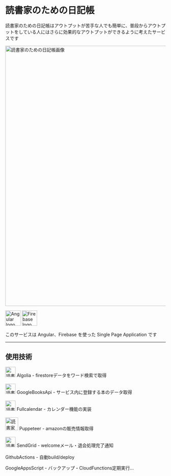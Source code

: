 # 読書家のための日記帳

読書家のための日記帳はアウトプットが苦手な人でも簡単に、普段からアウトプットをしている人にはさらに効果的なアウトプットができるように考えたサービスです

<img width="817" alt="読書家のための日記帳画像" src="https://user-images.githubusercontent.com/57104153/117559800-540a3b00-b0c3-11eb-91f0-6e282f390776.png">

<img height="48px" alt="Angular logo" src="https://user-images.githubusercontent.com/57104153/117561733-693b9580-b0d4-11eb-8785-6ce44787f793.png"> <img height="48px" alt="Firebase logo" src="https://user-images.githubusercontent.com/57104153/117561754-8c664500-b0d4-11eb-8e9c-d83707db1dd7.png">

このサービスは Angular、Firebase を使った Single Page Application です

***

## 使用技術

<img height="32px" alt="読書家のための日記帳画像" src="https://user-images.githubusercontent.com/57104153/117562499-5035e300-b0da-11eb-9737-15012e812ef3.png">
Algolia - firestoreデータをワード検索で取得
<br>
<br>
<img height="32px" alt="読書家のための日記帳画像" src="https://user-images.githubusercontent.com/57104153/117562794-a86de480-b0dc-11eb-817e-3c27c06828ee.png">
GoogleBooksApi - サービス内に登録する本のデータ取得
<br><br>
<img height="32px" alt="読書家のための日記帳画像" src="https://user-images.githubusercontent.com/57104153/117563013-f0d9d200-b0dd-11eb-8803-6e071e169c26.png">
Fullcalendar - カレンダー機能の実装
<br><br>
<img height="40px" alt="読書家のための日記帳画像" src="https://user-images.githubusercontent.com/57104153/117563084-7b223600-b0de-11eb-91c8-fafdfbcfd01c.png">
Puppeteer - amazonの販売情報取得
<br><br>
<img height="32px" alt="読書家のための日記帳画像" src="https://user-images.githubusercontent.com/57104153/117563163-08fe2100-b0df-11eb-92ca-35b2ea434c56.png">
SendGrid - welcomeメール・退会処理完了通知
<br><br>
GithubActions - 自動build/deploy

GoogleAppsScript - バックアップ・CloudFunctions定期実行...
